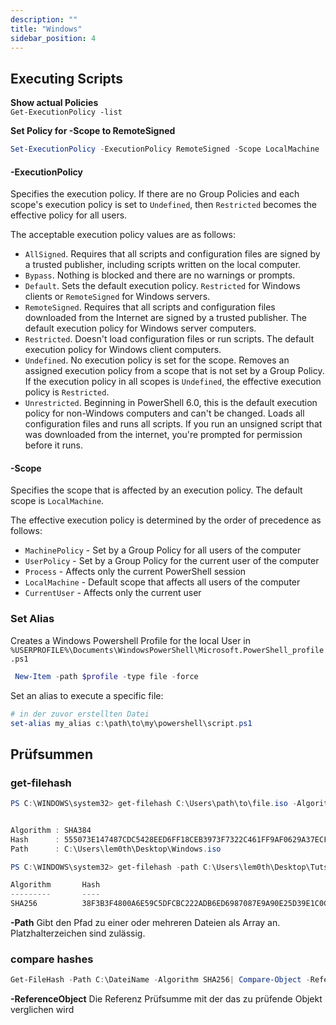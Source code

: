 ```yaml
---
description: ""
title: "Windows"
sidebar_position: 4
---
```

## Executing Scripts

**Show actual Policies**  
`Get-ExecutionPolicy -list`

**Set Policy for -Scope to RemoteSigned**

```powershell
Set-ExecutionPolicy -ExecutionPolicy RemoteSigned -Scope LocalMachine
```

#### -ExecutionPolicy

Specifies the execution policy. If there are no Group Policies and each scope's execution policy is set to `Undefined`, then `Restricted` becomes the effective policy for all users.

The acceptable execution policy values are as follows:

- `AllSigned`. Requires that all scripts and configuration files are signed by a trusted publisher, including scripts written on the local computer.
- `Bypass`. Nothing is blocked and there are no warnings or prompts.
- `Default`. Sets the default execution policy. `Restricted` for Windows clients or `RemoteSigned` for Windows servers.
- `RemoteSigned`. Requires that all scripts and configuration files downloaded from the Internet are signed by a trusted publisher. The default execution policy for Windows server computers.
- `Restricted`. Doesn't load configuration files or run scripts. The default execution policy for Windows client computers.
- `Undefined`. No execution policy is set for the scope. Removes an assigned execution policy from a scope that is not set by a Group Policy. If the execution policy in all scopes is `Undefined`, the effective execution policy is `Restricted`.
- `Unrestricted`. Beginning in PowerShell 6.0, this is the default execution policy for non-Windows computers and can't be changed. Loads all configuration files and runs all scripts. If you run an unsigned script that was downloaded from the internet, you're prompted for permission before it runs.

#### -Scope

Specifies the scope that is affected by an execution policy. The default scope is `LocalMachine`.

The effective execution policy is determined by the order of precedence as follows:

- `MachinePolicy` - Set by a Group Policy for all users of the computer
- `UserPolicy` - Set by a Group Policy for the current user of the computer
- `Process` - Affects only the current PowerShell session
- `LocalMachine` - Default scope that affects all users of the computer
- `CurrentUser` - Affects only the current user

### Set Alias
Creates a Windows Powershell Profile for the local User in `%USERPROFILE%\Documents\WindowsPowerShell\Microsoft.PowerShell_profile.ps1`

```powershell
 New-Item -path $profile -type file -force
```

Set an alias to execute a specific file:

```powershell
# in der zuvor erstellten Datei
set-alias my_alias c:\path\to\my\powershell\script.ps1
```

## Prüfsummen

### get-filehash
```powershell title="Beispiel (Formaierte Ausgabe)"
PS C:\WINDOWS\system32> get-filehash C:\Users\path\to\file.iso -Algorithm SHA384 | Format-List


Algorithm : SHA384
Hash      : 555073E147487CDC5428EED6FF18CEB3973F7322C461FF9AF0629A37ECF7CDF98912F931641C2C46C10F7F9E3E29B50A
Path      : C:\Users\lem0th\Desktop\Windows.iso
```
```powershell title="using the -path parameter"
PS C:\WINDOWS\system32> get-filehash -path C:\Users\lem0th\Desktop\Tuts.7z -Algorithm SHA256

Algorithm       Hash                                                                   Path
---------       ----                                                                   ----
SHA256          38F3B3F4800A6E59C5DFCBC222ADB6ED6987087E9A90E25D39E1C0CCD3EAEA97 
```
**-Path**
Gibt den Pfad zu einer oder mehreren Dateien als Array an. Platzhalterzeichen sind zulässig.

### compare hashes
```powershell
Get-FileHash -Path C:\DateiName -Algorithm SHA256| Compare-Object -ReferenceObject "2F9296722Cd04054566D98F97649B09E" -DifferenceObject {$_.Hash}
```
**-ReferenceObject**
Die Referenz Prüfsumme mit der das zu prüfende Objekt verglichen wird